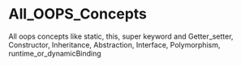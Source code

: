 # All_OOPS_Concepts
All oops concepts like static, this, super keyword and Getter_setter, Constructor, Inheritance, Abstraction, Interface, Polymorphism, runtime_or_dynamicBinding
